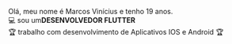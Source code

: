 
Olá, meu nome é Marcos Vinícius e tenho 19 anos.<br>
:computer: sou um<strong>DESENVOLVEDOR FLUTTER</strong><br>
:trophy: trabalho com desenvolvimento de Aplicativos IOS e Android :trophy:






